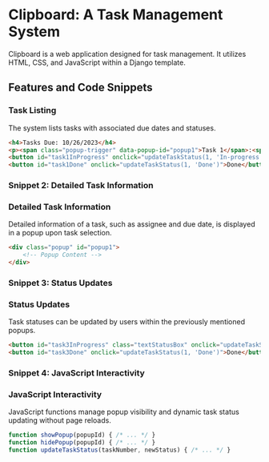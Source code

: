 # Clipboard: A Task Management System

Clipboard is a web application designed for task management. It utilizes HTML, CSS, and JavaScript within a Django template.

## Features and Code Snippets

### Task Listing

The system lists tasks with associated due dates and statuses.

```html
<h4>Tasks Due: 10/26/2023</h4>
<p><span class="popup-trigger" data-popup-id="popup1">Task 1</span>:<span id="task1Status" class="status-not-started">Not Started</span></p>
<button id="task1InProgress" onclick="updateTaskStatus(1, 'In-progress')">In Progress</button>
<button id="task1Done" onclick="updateTaskStatus(1, 'Done')">Done</button>
```

### Snippet 2: Detailed Task Information
### Detailed Task Information
Detailed information of a task, such as assignee and due date, is displayed in a popup upon task selection.

```html
<div class="popup" id="popup1">
    <!-- Popup Content -->
</div>
```
### Snippet 3: Status Updates
### Status Updates

Task statuses can be updated by users within the previously mentioned popups.

```html
<button id="task3InProgress" class="textStatusBox" onclick="updateTaskStatus(1, 'In-progress')">In Progress</button>
<button id="task3Done" onclick="updateTaskStatus(1, 'Done')">Done</button>
```

### Snippet 4: JavaScript Interactivity
### JavaScript Interactivity

JavaScript functions manage popup visibility and dynamic task status updating without page reloads.

```javascript
function showPopup(popupId) { /* ... */ }
function hidePopup(popupId) { /* ... */ }
function updateTaskStatus(taskNumber, newStatus) { /* ... */ }
```
